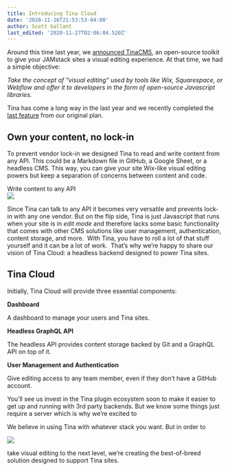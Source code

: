 ```yaml
---
title: Introducing Tina Cloud
date: '2020-11-26T21:53:53-04:00'
author: Scott Gallant
last_edited: '2020-11-27T02:06:04.520Z'
---
```

Around this time last year, we [announced TinaCMS](https://www.youtube.com/watch?v=iPDCmbaEF0Y), an open-source toolkit to give your JAMstack sites a visual editing experience. At that time, we had a simple objective:

_Take the concept of "visual editing" used by tools like Wix, Squarespace, or Webflow and offer it to developers in the form of open-source Javascript libraries._

Tina has come a long way in the last year and we recently completed the [last feature](https://tina.io/blog/introducing-media-manager/) from our original plan.

## **Own your content, no lock-in**

To prevent vendor lock-in we designed Tina to read and write content from any API. This could be a Markdown file in GitHub, a Google Sheet, or a headless CMS. This way, you can give your site Wix-like visual editing powers but keep a separation of concerns between content and code.

Write content to any API  
![](/img/blog/tina-api-friendly.png)

Since Tina can talk to any API it becomes very versatile and prevents lock-in with any one vendor. But on the flip side, Tina is just Javascript that runs when your site is in _edit mode_ and therefore lacks some basic functionality that comes with other CMS solutions like user management, authentication, content storage, and more.  With Tina, you have to roll a lot of that stuff yourself and it can be a lot of work.  That’s why we’re happy to share our vision of Tina Cloud: a headless backend designed to power Tina sites.

## **Tina Cloud**

Initially, Tina Cloud will provide three essential components:

**Dashboard**

A dashboard to manage your users and Tina sites.

**Headless GraphQL API**

The headless API provides content storage backed by Git and a GraphQL API on top of it.

**User Management and Authentication**

Give editing access to any team member, even if they don’t have a GitHub account.

You’ll see us invest in the Tina plugin ecosystem soon to make it easier to get up and running with 3rd party backends. But we know some things just require a server which is why we’re excited to

We believe in using Tina with whatever stack you want. But in order to

![](/img/blog/tina-cloud-backend.png)

take visual editing to the next level, we’re creating the best-of-breed solution designed to support Tina sites.